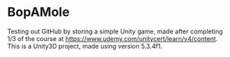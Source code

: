 # BopAMole
Testing out GitHub by storing a simple Unity game, made after completing 1/3 of the course at https://www.udemy.com/unitycert/learn/v4/content.
This is a Unity3D project, made using version 5.3.4f1.
